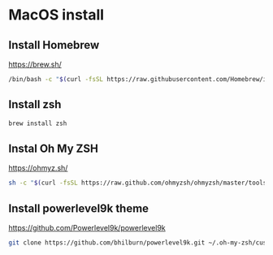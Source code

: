 # MacOS install

## Install Homebrew

https://brew.sh/

```bash
/bin/bash -c "$(curl -fsSL https://raw.githubusercontent.com/Homebrew/install/HEAD/install.sh)"
```

## Install zsh

```bash
brew install zsh
```

## Instal Oh My ZSH

https://ohmyz.sh/

```bash
sh -c "$(curl -fsSL https://raw.github.com/ohmyzsh/ohmyzsh/master/tools/install.sh)"
```
## Install powerlevel9k theme

https://github.com/Powerlevel9k/powerlevel9k

```bash
git clone https://github.com/bhilburn/powerlevel9k.git ~/.oh-my-zsh/custom/themes/powerlevel9k
```
